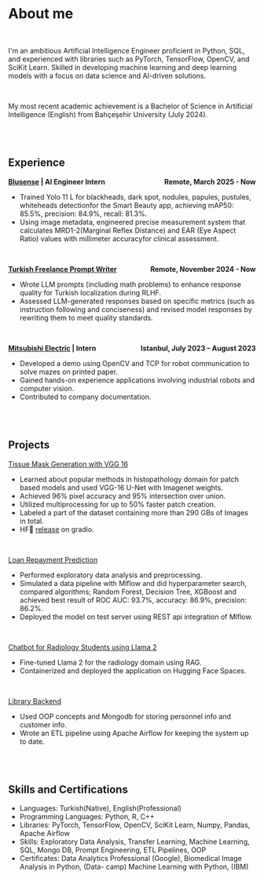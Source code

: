 # About me 

<br>

I'm an ambitious Artificial Intelligence Engineer proficient in Python, SQL, and experienced with libraries such
as PyTorch, TensorFlow, OpenCV, and SciKit Learn. Skilled in developing machine learning and deep
learning models with a focus on data science and AI-driven solutions.

<br>

My most recent academic achievement is a Bachelor of Science in Artificial Intelligence (English) from Bahçeşehir University (July 2024).

<br>
<br>

## Experience
**[Blusense](https://www.bluesense.ai/) | AI Engineer Intern <span style="float: right;">Remote, March 2025 - Now</span>**
* Trained Yolo 11 L for blackheads, dark spot, nodules, papules, pustules, whiteheads detectionfor the Smart Beauty app, achieving mAP50:  85.5%, precision:  84.9%, recall:  81.3%.
* Using image metadata, engineered precise measurement system that calculates MRD1-2(Marginal Reflex Distance) and EAR (Eye Aspect Ratio) values with millimeter accuracyfor clinical assessment.


<br>

**[Turkish Freelance Prompt Writer](#about) <span style="float: right;">Remote, November 2024 - Now</span>**
* Wrote LLM prompts (including math problems) to enhance response quality for Turkish localization during RLHF.
* Assessed LLM-generated responses based on specific metrics (such as instruction following and
conciseness) and revised model responses by rewriting them to meet quality standards.

<br>

**[Mitsubishi Electric](https://tr.mitsubishielectric.com/fa/products/rbt#) | Intern<span style="float: right;">Istanbul, July 2023 – August 2023</span>**
* Developed a demo using OpenCV and TCP for robot communication to solve mazes on printed
paper.
* Gained hands-on experience applications involving industrial robots and computer vision.
* Contributed to company documentation.


<br>
<br>

## Projects
[Tissue Mask Generation with VGG 16][vgg]
* Learned about popular methods in histopathology domain for patch based models and used
VGG-16 U-Net with Imagenet weights.
* Achieved 96% pixel accuracy and 95% intersection over union.
* Utilized multiprocessing for up to 50% faster patch creation.
* Labeled a part of the dataset containing more than 290 GBs of Images in total.
* HF🤗 [release] on gradio.

<br>

[Loan Repayment Prediction][loan]
* Performed exploratory data analysis and preprocessing.
* Simulated a data pipeline with Mlflow and did hyperparameter search, compared algorithms;
Random Forest, Decision Tree, XGBoost and achieved best result of ROC AUC: 93.7%,
accuracy: 86.9%, precision: 86.2%.
* Deployed the model on test server using REST api integration of Mlflow.

<br>

[Chatbot for Radiology Students using Llama 2][chatbot]
* Fine-tuned Llama 2 for the radiology domain using RAG.
* Containerized and deployed the application on Hugging Face Spaces.

<br>

[Library Backend](#about)
* Used OOP concepts and Mongodb for storing personnel info and customer info.
* Wrote an ETL pipeline using Apache Airflow for keeping the system up to date.

<br>
<br>

## Skills and Certifications
* Languages: Turkish(Native), English(Professional)
* Programming Languages: Python, R, C++
* Libraries: PyTorch, TensorFlow, OpenCV, SciKit Learn, Numpy, Pandas, Apache Airflow
* Skills: Exploratory Data Analysis, Transfer Learning, Machine Learning, SQL, Mongo DB, Prompt
Engineering, ETL Pipelines, OOP
* Certificates: Data Analytics Professional (Google), Biomedical Image Analysis in Python, (Data-
camp) Machine Learning with Python, (IBM)



[vgg]: https://github.com/tangezerman/U-net-Tissue-Mask-Generation
[loan]: https://github.com/tangezerman/Loan-return-prediction
[chatbot]: https://github.com/tangezerman/capstone
[release]: https://huggingface.co/spaces/tangezerman/U-net-Tissue-Mask-Generation
